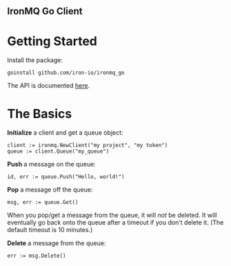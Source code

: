 IronMQ Go Client
----------------

Getting Started
===============

Install the package:

    goinstall github.com/iron-io/ironmq_go

The API is documented [here](http://iron-io.github.com/ironmq_go/).

The Basics
==========
**Initialize** a client and get a queue object:

    client := ironmq.NewClient("my project", "my token")
    queue := client.Queue("my_queue")

**Push** a message on the queue:

    id, err := queue.Push("Hello, world!")

**Pop** a message off the queue:

    msg, err := queue.Get()

When you pop/get a message from the queue, it will *not* be deleted. It will
eventually go back onto the queue after a timeout if you don't delete it. (The
default timeout is 10 minutes.)

**Delete** a message from the queue:

    err := msg.Delete()
